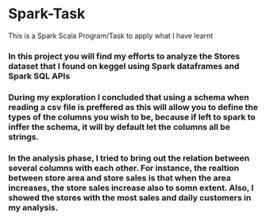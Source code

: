 # Spark-Task
This is a Spark Scala Program/Task to apply what I have learnt

### In this project you will find my efforts to analyze the Stores dataset that I found on keggel [](https://www.kaggle.com/datasets/surajjha101/stores-area-and-sales-data) using Spark dataframes and Spark SQL APIs

### During my exploration I concluded that using a schema when reading a csv file is preffered as this will allow you to define the types of the columns you wish to be, because if left to spark to inffer the schema, it will by default let the columns all be strings.

### In the analysis phase, I tried to bring out the relation between several columns with each other. For instance, the realtion between store area and store sales is that when the area increases, the store sales increase also to somn extent. Also, I showed the stores with the most sales and daily customers in my analysis.
